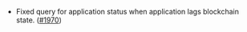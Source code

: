 *   Fixed query for application status when application lags blockchain state.
    ([#1970](https://github.com/informalsystems/ibc-rs/issues/1970))
